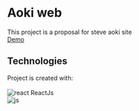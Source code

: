 # Aoki web
This project is a proposal for steve aoki site <BR>
[Demo](https://aokiweb.herokuapp.com/.)

## Technologies
Project is created with: <BR> <BR>
![react](https://user-images.githubusercontent.com/42875282/89714341-68b67880-d963-11ea-8e1d-774d1029a818.png) ReactJs <BR>
![js](https://user-images.githubusercontent.com/42875282/92638122-6f584880-f29f-11ea-9b81-8eceab941bd2.png)


